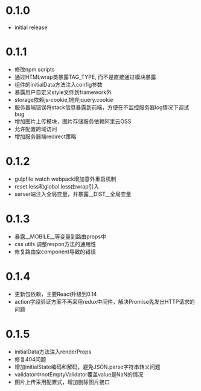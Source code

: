 # 0.1.0

+ initial release

# 0.1.1

+ 修改npm scripts
+ 通过HTMLwrap类暴露TAG_TYPE, 而不是直接通过模块暴露
+ 组件的initialData方法注入config参数
+ 暴露用户自定义style文件到framework外
+ storage依赖js-cookie,抛弃jquery.cookie
+ 服务器端错误将stack信息暴露到前端，方便在不监控服务器log情况下调试bug
+ 增加图片上传模块，图片存储服务依赖阿里云OSS
+ 允许配置跨域访问
+ 增加服务器端redirect策略

# 0.1.2

+ gulpfile watch webpack增加意外重启机制
+ reset.less和global.less由wrap引入
+ server端注入全局变量，并暴露__DIST__全局变量

# 0.1.3

+ 暴露__MOBILE__等变量到路由props中
+ css utils 调整respon方法的通用性
+ 修复路由空component导致的错误

# 0.1.4

+ 更新包依赖，主要React升级到0.14
+ action字段验证方案不再采用redux中间件，解决Promise先发出HTTP请求的问题

# 0.1.5

+ initialData方法注入renderProps
+ 修复404问题
+ 增加initialState编码和解码，避免JSON.parse字符串转义问题
+ validator中notEmptyValidator覆盖value是NaN的情况
+ 图片上传采用配置式，增加删除图片接口
